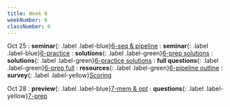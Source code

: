 ```yaml
---
title: Week 6
weekNumber: 6
classNumber: 6
---
```


Oct 25
: **seminar**{: .label .label-blue}[6-seq & pipeline](/ics-23-fall/assets/class6/23-slides/6-seq%20&%20pipeline.pdf)
  : **seminar**{: .label .label-blue}[6-practice](/ics-23-fall/assets/class6/23-slides/6-seq%20&%20pipeline%20practice.pdf)
: **solutions**{: .label .label-green}[6-prep solutions](/ics-23-fall/assets/class6/23-slides/6-seq%20&%20pipeline%20prep%20solns.pdf)
  : **solutions**{: .label .label-green}[6-practice solutions](/ics-23-fall/assets/class6/23-slides/6-seq%20&%20pipeline%20practice%20solns.pdf)
: **full questions**{: .label .label-green}[6-prep full](/ics-23-fall/assets/class6/23-slides/6-seq%20&%20pipeline%20prep%20(full).pdf)
  : **resources**{: .label .label-green}[6-pipeline outline](/ics-23-fall/assets/class9/slides/pipeline提纲.pdf)
: **survey**{: .label .label-yellow}[Scoring](https://www.wjx.cn/vm/tpowPM9.aspx)

Oct 28
: **preview**{: .label .label-blue}[7-mem & opt](/ics-23-fall/assets/class6/23-slides/7-mem%20&%20opt%20(pre-view).pdf)
  : **questions**{: .label .label-yellow}[7-prep](/ics-23-fall/assets/class6/23-slides/7-mem%20&%20opt%20prep.pdf)